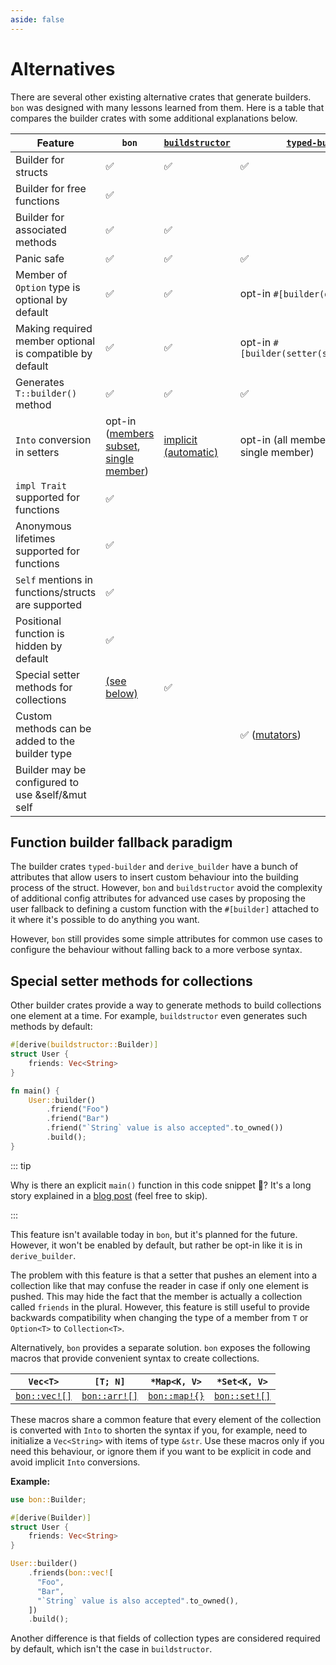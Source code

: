 ```yaml
---
aside: false
---
```


# Alternatives

There are several other existing alternative crates that generate builders. `bon` was designed with many lessons learned from them. Here is a table that compares the builder crates with some additional explanations below.

<!-- If you want to edit the table below make sure to reduce the font size in the editor or turn off word wrap to easier view the table -->

| Feature                                                  | `bon`                                                        | [`buildstructor`]               | [`typed-builder`]                                                   | [`derive_builder`]                                                  |
| -------------------------------------------------------- | ------------------------------------------------------------ | ------------------------------- | ------------------------------------------------------------------- | ------------------------------------------------------------------- |
| Builder for structs                                      | :white_check_mark:                                           | :white_check_mark:              | :white_check_mark:                                                  | :white_check_mark:                                                  |
| Builder for free functions                               | :white_check_mark:                                           |                                 |                                                                     |
| Builder for associated methods                           | :white_check_mark:                                           | :white_check_mark:              |                                                                     |
| Panic safe                                               | :white_check_mark:                                           | :white_check_mark:              | :white_check_mark:                                                  | `build()` returns a `Result`                                        |
| Member of `Option` type is optional by default           | :white_check_mark:                                           | :white_check_mark:              | <span class="nobr">opt-in `#[builder(default)]`</span>              | <span class="nobr">opt-in `#[builder(default)]`</span>              |
| Making required member optional is compatible by default | :white_check_mark:                                           | :white_check_mark:              | <span class="nobr">opt-in `#[builder(setter(strip_option))]`</span> | <span class="nobr">opt-in `#[builder(setter(strip_option))]`</span> |
| Generates `T::builder()` method                          | :white_check_mark:                                           | :white_check_mark:              | :white_check_mark:                                                  | only `Builder::default()`                                           |
| `Into` conversion in setters                             | opt-in ([members subset][bon-on], [single member][bon-into]) | [implicit (automatic)][bs-into] | opt-in (all members + out-out, single member)                       | [opt-in (all members, single member)][db-into]                      |
| `impl Trait` supported for functions                     | :white_check_mark:                                           |                                 |                                                                     |
| Anonymous lifetimes supported for functions              | :white_check_mark:                                           |                                 |                                                                     |
| `Self` mentions in functions/structs are supported       | :white_check_mark:                                           |                                 |                                                                     |
| Positional function is hidden by default                 | :white_check_mark:                                           |                                 |                                                                     |
| Special setter methods for collections                   | [(see below)][r1]                                            | :white_check_mark:              |                                                                     | :white_check_mark:                                                  |
| Custom methods can be added to the builder type          |                                                              |                                 | :white_check_mark: ([mutators])                                     | :white_check_mark:                                                  |
| Builder may be configured to use &self/&mut self         |                                                              |                                 |                                                                     | :white_check_mark:                                                  |

## Function builder fallback paradigm

The builder crates `typed-builder` and `derive_builder` have a bunch of attributes that allow users to insert custom behaviour into the building process of the struct. However, `bon` and `buildstructor` avoid the complexity of additional config attributes for advanced use cases by proposing the user fallback to defining a custom function with the `#[builder]` attached to it where it's possible to do anything you want.

However, `bon` still provides some simple attributes for common use cases to configure the behaviour without falling back to a more verbose syntax.

## Special setter methods for collections

Other builder crates provide a way to generate methods to build collections one element at a time. For example, `buildstructor` even generates such methods by default:

```rust
#[derive(buildstructor::Builder)]
struct User {
    friends: Vec<String>
}

fn main() {
    User::builder()
        .friend("Foo")
        .friend("Bar")
        .friend("`String` value is also accepted".to_owned())
        .build();
}
```

::: tip

Why is there an explicit `main()` function in this code snippet 🤔? It's a long story explained in a [blog post](/blog/the-weird-of-function-local-types-in-rust) (feel free to skip).

:::

This feature isn't available today in `bon`, but it's planned for the future. However, it won't be enabled by default, but rather be opt-in like it is in `derive_builder`.

The problem with this feature is that a setter that pushes an element into a collection like that may confuse the reader in case if only one element is pushed. This may hide the fact that the member is actually a collection called `friends` in the plural. However, this feature is still useful to provide backwards compatibility when changing the type of a member from `T` or `Option<T>` to `Collection<T>`.

Alternatively, `bon` provides a separate solution. `bon` exposes the following macros that provide convenient syntax to create collections.

| `Vec<T>`             | `[T; N]`             | `*Map<K, V>`         | `*Set<K, V>`         |
| -------------------- | -------------------- | -------------------- | -------------------- |
| [`bon::vec![]`][vec] | [`bon::arr![]`][arr] | [`bon::map!{}`][map] | [`bon::set![]`][set] |

These macros share a common feature that every element of the collection is converted with `Into` to shorten the syntax if you, for example, need to initialize a `Vec<String>` with items of type `&str`. Use these macros only if you need this behaviour, or ignore them if you want to be explicit in code and avoid implicit `Into` conversions.

**Example:**

```rust
use bon::Builder;

#[derive(Builder)]
struct User {
    friends: Vec<String>
}

User::builder()
    .friends(bon::vec![
      "Foo",
      "Bar",
      "`String` value is also accepted".to_owned(),
    ])
    .build();
```

Another difference is that fields of collection types are considered required by default, which isn't the case in `buildstructor`.

[`buildstructor`]: https://docs.rs/buildstructor/latest/buildstructor/
[`typed-builder`]: https://docs.rs/typed-builder/latest/typed_builder/
[`derive_builder`]: https://docs.rs/derive_builder/latest/derive_builder/
[vec]: https://docs.rs/bon/latest/bon/macro.vec.html
[arr]: https://docs.rs/bon/latest/bon/macro.arr.html
[map]: https://docs.rs/bon/latest/bon/macro.map.html
[set]: https://docs.rs/bon/latest/bon/macro.set.html
[mutators]: https://docs.rs/typed-builder/latest/typed_builder/derive.TypedBuilder.html#mutators
[bon-on]: ../reference/builder#on
[bon-into]: ../reference/builder#into
[bs-into]: https://docs.rs/buildstructor/latest/buildstructor/#into-field
[db-into]: https://docs.rs/derive_builder/latest/derive_builder/#generic-setters
[r1]: #special-setter-methods-for-collections
